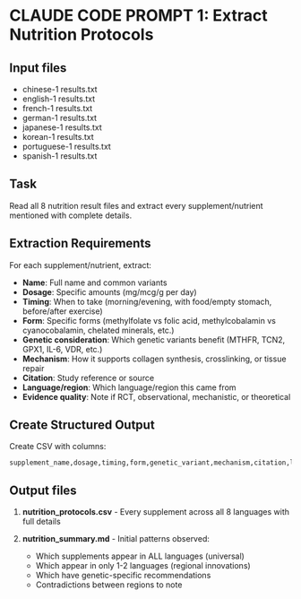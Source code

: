 # CLAUDE CODE PROMPT 1: Extract Nutrition Protocols

## Input files
- chinese-1 results.txt
- english-1 results.txt
- french-1 results.txt
- german-1 results.txt
- japanese-1 results.txt
- korean-1 results.txt
- portuguese-1 results.txt
- spanish-1 results.txt

## Task
Read all 8 nutrition result files and extract every supplement/nutrient mentioned with complete details.

## Extraction Requirements
For each supplement/nutrient, extract:
- **Name**: Full name and common variants
- **Dosage**: Specific amounts (mg/mcg/g per day)
- **Timing**: When to take (morning/evening, with food/empty stomach, before/after exercise)
- **Form**: Specific forms (methylfolate vs folic acid, methylcobalamin vs cyanocobalamin, chelated minerals, etc.)
- **Genetic consideration**: Which genetic variants benefit (MTHFR, TCN2, GPX1, IL-6, VDR, etc.)
- **Mechanism**: How it supports collagen synthesis, crosslinking, or tissue repair
- **Citation**: Study reference or source
- **Language/region**: Which language/region this came from
- **Evidence quality**: Note if RCT, observational, mechanistic, or theoretical

## Create Structured Output
Create CSV with columns:
```
supplement_name,dosage,timing,form,genetic_variant,mechanism,citation,language,evidence_grade
```

## Output files
1. **nutrition_protocols.csv** - Every supplement across all 8 languages with full details

2. **nutrition_summary.md** - Initial patterns observed:
   - Which supplements appear in ALL languages (universal)
   - Which appear in only 1-2 languages (regional innovations)
   - Which have genetic-specific recommendations
   - Contradictions between regions to note
